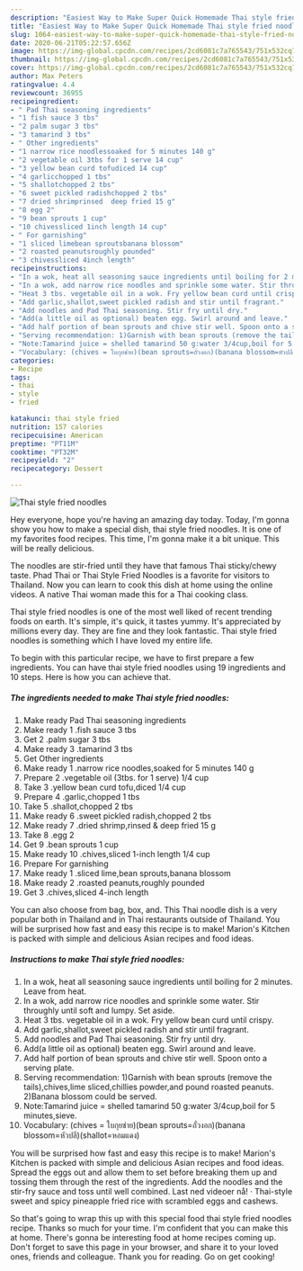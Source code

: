 ```yaml
---
description: "Easiest Way to Make Super Quick Homemade Thai style fried noodles"
title: "Easiest Way to Make Super Quick Homemade Thai style fried noodles"
slug: 1064-easiest-way-to-make-super-quick-homemade-thai-style-fried-noodles
date: 2020-06-21T05:22:57.656Z
image: https://img-global.cpcdn.com/recipes/2cd6081c7a765543/751x532cq70/thai-style-fried-noodles-recipe-main-photo.jpg
thumbnail: https://img-global.cpcdn.com/recipes/2cd6081c7a765543/751x532cq70/thai-style-fried-noodles-recipe-main-photo.jpg
cover: https://img-global.cpcdn.com/recipes/2cd6081c7a765543/751x532cq70/thai-style-fried-noodles-recipe-main-photo.jpg
author: Max Peters
ratingvalue: 4.4
reviewcount: 36955
recipeingredient:
- " Pad Thai seasoning ingredients"
- "1 fish sauce 3 tbs"
- "2 palm sugar 3 tbs"
- "3 tamarind 3 tbs"
- " Other ingredients"
- "1 narrow rice noodlessoaked for 5 minutes 140 g"
- "2 vegetable oil 3tbs for 1 serve 14 cup"
- "3 yellow bean curd tofudiced 14 cup"
- "4 garlicchopped 1 tbs"
- "5 shallotchopped 2 tbs"
- "6 sweet pickled radishchopped 2 tbs"
- "7 dried shrimprinsed  deep fried 15 g"
- "8 egg 2"
- "9 bean sprouts 1 cup"
- "10 chivessliced 1inch length 14 cup"
- " For garnishing"
- "1 sliced limebean sproutsbanana blossom"
- "2 roasted peanutsroughly pounded"
- "3 chivessliced 4inch length"
recipeinstructions:
- "In a wok, heat all seasoning sauce ingredients until boiling for 2 minutes. Leave from heat."
- "In a wok, add narrow rice noodles and sprinkle some water. Stir throughly until soft and lumpy. Set aside."
- "Heat 3 tbs. vegetable oil in a wok. Fry yellow bean curd until crispy."
- "Add garlic,shallot,sweet pickled radish and stir until fragrant."
- "Add noodles and Pad Thai seasoning. Stir fry until dry."
- "Add(a little oil as optional) beaten egg. Swirl around and leave."
- "Add half portion of bean sprouts and chive stir well. Spoon onto a serving plate."
- "Serving recommendation: 1)Garnish with bean sprouts (remove the tails),chives,lime sliced,chillies powder,and pound roasted peanuts. 2)Banana blossom could be served."
- "Note:Tamarind juice = shelled tamarind 50 g:water 3/4cup,boil for 5 minutes,sieve."
- "Vocabulary: (chives = ใบกุยช่าย)(bean sprouts=ถั่วงอก)(banana blossom=หัวปลี)(shallot=หอมแดง)"
categories:
- Recipe
tags:
- thai
- style
- fried

katakunci: thai style fried 
nutrition: 157 calories
recipecuisine: American
preptime: "PT11M"
cooktime: "PT32M"
recipeyield: "2"
recipecategory: Dessert

---
```



![Thai style fried noodles](https://img-global.cpcdn.com/recipes/2cd6081c7a765543/751x532cq70/thai-style-fried-noodles-recipe-main-photo.jpg)

Hey everyone, hope you're having an amazing day today. Today, I'm gonna show you how to make a special dish, thai style fried noodles. It is one of my favorites food recipes. This time, I'm gonna make it a bit unique. This will be really delicious.

The noodles are stir-fried until they have that famous Thai sticky/chewy taste. Phad Thai or Thai Style Fried Noodles is a favorite for visitors to Thailand. Now you can learn to cook this dish at home using the online videos. A native Thai woman made this for a Thai cooking class.

Thai style fried noodles is one of the most well liked of recent trending foods on earth. It's simple, it's quick, it tastes yummy. It's appreciated by millions every day. They are fine and they look fantastic. Thai style fried noodles is something which I have loved my entire life.


To begin with this particular recipe, we have to first prepare a few ingredients. You can have thai style fried noodles using 19 ingredients and 10 steps. Here is how you can achieve that.

<!--inarticleads1-->

##### The ingredients needed to make Thai style fried noodles:

1. Make ready  Pad Thai seasoning ingredients
1. Make ready 1 .fish sauce 3 tbs
1. Get 2 .palm sugar 3 tbs
1. Make ready 3 .tamarind 3 tbs
1. Get  Other ingredients
1. Make ready 1 .narrow rice noodles,soaked for 5 minutes 140 g
1. Prepare 2 .vegetable oil (3tbs. for 1 serve) 1/4 cup
1. Take 3 .yellow bean curd tofu,diced 1/4 cup
1. Prepare 4 .garlic,chopped 1 tbs
1. Take 5 .shallot,chopped 2 tbs
1. Make ready 6 .sweet pickled radish,chopped 2 tbs
1. Make ready 7 .dried shrimp,rinsed &amp; deep fried 15 g
1. Take 8 .egg 2
1. Get 9 .bean sprouts 1 cup
1. Make ready 10 .chives,sliced 1-inch length 1/4 cup
1. Prepare  For garnishing
1. Make ready 1 .sliced lime,bean sprouts,banana blossom
1. Make ready 2 .roasted peanuts,roughly pounded
1. Get 3 .chives,sliced 4-inch length


You can also choose from bag, box, and. This Thai noodle dish is a very popular both in Thailand and in Thai restaurants outside of Thailand. You will be surprised how fast and easy this recipe is to make! Marion&#39;s Kitchen is packed with simple and delicious Asian recipes and food ideas. 

<!--inarticleads2-->

##### Instructions to make Thai style fried noodles:

1. In a wok, heat all seasoning sauce ingredients until boiling for 2 minutes. Leave from heat.
1. In a wok, add narrow rice noodles and sprinkle some water. Stir throughly until soft and lumpy. Set aside.
1. Heat 3 tbs. vegetable oil in a wok. Fry yellow bean curd until crispy.
1. Add garlic,shallot,sweet pickled radish and stir until fragrant.
1. Add noodles and Pad Thai seasoning. Stir fry until dry.
1. Add(a little oil as optional) beaten egg. Swirl around and leave.
1. Add half portion of bean sprouts and chive stir well. Spoon onto a serving plate.
1. Serving recommendation: 1)Garnish with bean sprouts (remove the tails),chives,lime sliced,chillies powder,and pound roasted peanuts. 2)Banana blossom could be served.
1. Note:Tamarind juice = shelled tamarind 50 g:water 3/4cup,boil for 5 minutes,sieve.
1. Vocabulary: (chives = ใบกุยช่าย)(bean sprouts=ถั่วงอก)(banana blossom=หัวปลี)(shallot=หอมแดง)


You will be surprised how fast and easy this recipe is to make! Marion&#39;s Kitchen is packed with simple and delicious Asian recipes and food ideas. Spread the eggs out and allow them to set before breaking them up and tossing them through the rest of the ingredients. Add the noodles and the stir-fry sauce and toss until well combined. Last ned videoer nå! · Thai-style sweet and spicy pineapple fried rice with scrambled eggs and cashews. 

So that's going to wrap this up with this special food thai style fried noodles recipe. Thanks so much for your time. I'm confident that you can make this at home. There's gonna be interesting food at home recipes coming up. Don't forget to save this page in your browser, and share it to your loved ones, friends and colleague. Thank you for reading. Go on get cooking!

